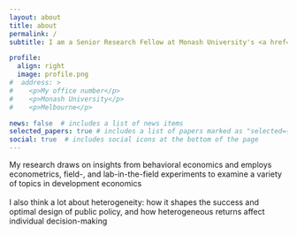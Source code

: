 ```yaml
---
layout: about
title: about
permalink: /
subtitle: I am a Senior Research Fellow at Monash University's <a href="https://www.monash.edu/business/cdes">Centre for Development Economics and Sustainability</a>

profile:
  align: right
  image: profile.png
#  address: >
#    <p>My office number</p>
#    <p>Monash University</p>
#    <p>Melbourne</p>

news: false  # includes a list of news items
selected_papers: true # includes a list of papers marked as "selected={true}"
social: true  # includes social icons at the bottom of the page
---
```


My research draws on insights from behavioral economics and employs
econometrics, field-, and lab-in-the-field experiments to examine a variety of
topics in development economics <br> <br>
I also think a lot about heterogeneity: how it
shapes the success and optimal design of public policy, and how heterogeneous
returns affect individual decision-making

<!-- Write your biography here. Tell the world about yourself. Link to your favorite [subreddit](http://reddit.com). You can put a picture in, too. The code is already in, just name your picture `prof_pic.jpg` and put it in the `img/` folder. -->
<!--  -->
<!-- Put your address / P.O. box / other info right below your picture. You can also disable any these elements by editing `profile` property of the YAML header of your `_pages/about.md`. Edit `_bibliography/papers.bib` and Jekyll will render your [publications page](/al-folio/publications/) automatically. -->
<!--  -->
<!-- Link to your social media connections, too. This theme is set up to use [Font Awesome icons](http://fortawesome.github.io/Font-Awesome/) and [Academicons](https://jpswalsh.github.io/academicons/), like the ones below. Add your Facebook, Twitter, LinkedIn, Google Scholar, or just disable all of them. -->
